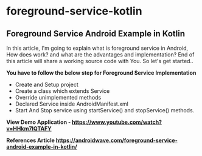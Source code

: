 # foreground-service-kotlin
## Foreground Service Android Example in Kotlin

In this article, I'm going to explain what is foreground service in Android, How does work? and what are the advantages and implementation? End of this article will share a working source code with You. So let's get started..

**You have to follow the below step for Foreground Service Implementation**
- Create and Setup project 
- Create a class which extends Service 
- Override unimplemented methods 
- Declared Service inside AndroidManifest.xml 
- Start And Stop service using startService() and stopService() methods.

**View Demo Application - https://www.youtube.com/watch?v=HHkm7lQTAFY**

**References Article https://androidwave.com/foreground-service-android-example-in-kotlin/**

